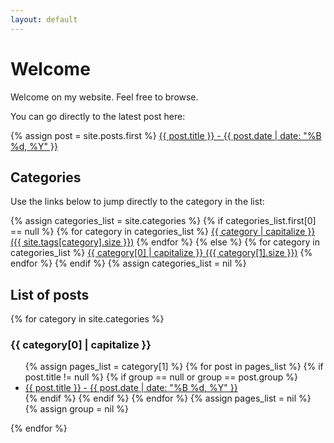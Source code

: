 ```yaml
---
layout: default
---
```

# Welcome
<div class="welcome">
<p>Welcome on my website. Feel free to browse.</p>

<p>You can go directly to the latest post here:</p>
{% assign post = site.posts.first %}
    <a href="{{ post.url }}">{{ post.title }} - <time datetime="{{ post.date | date_to_xmlschema }}" itemprop="datePublished">{{ post.date | date: "%B %d, %Y" }}</time></a>
</div>

<div class="cat-list">
<h2>Categories</h2>
<p>Use the links below to jump directly to the category in the list:</p>
{% assign categories_list = site.categories %}
  {% if categories_list.first[0] == null %}
    {% for category in categories_list %}
      <a href="#{{ category }}" class="cat-item">{{ category | capitalize }} ({{ site.tags[category].size }})</a>
    {% endfor %}
  {% else %}
    {% for category in categories_list %}
      <a href="#{{ category[0] | downcase }}" class="cat-item">{{ category[0] | capitalize }} ({{ category[1].size }})</a>
    {% endfor %}
  {% endif %}
{% assign categories_list = nil %}
</div>

<div class="post-list">
<h2>List of posts</h2>
{% for category in site.categories %}
  <h3 class="cat-name" id="{{ category[0] }}">{{ category[0] | capitalize }}</h3>
  <ul>
    {% assign pages_list = category[1] %}
    {% for post in pages_list %}
      {% if post.title != null %}
      {% if group == null or group == post.group %}
      <li><a href="{{ post.url }}">{{ post.title }} - <time datetime="{{ post.date | date_to_xmlschema }}" itemprop="datePublished">{{ post.date | date: "%B %d, %Y" }}</time></a></li>
      {% endif %}
      {% endif %}
    {% endfor %}
    {% assign pages_list = nil %}
    {% assign group = nil %}
  </ul>
{% endfor %}
</div>
